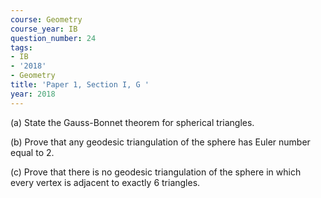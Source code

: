 ```yaml
---
course: Geometry
course_year: IB
question_number: 24
tags:
- IB
- '2018'
- Geometry
title: 'Paper 1, Section I, G '
year: 2018
---
```




(a) State the Gauss-Bonnet theorem for spherical triangles.

(b) Prove that any geodesic triangulation of the sphere has Euler number equal to $2 .$

(c) Prove that there is no geodesic triangulation of the sphere in which every vertex is adjacent to exactly 6 triangles.